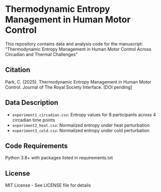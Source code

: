# Thermodynamic Entropy Management in Human Motor Control

This repository contains data and analysis code for the manuscript:
"Thermodynamic Entropy Management in Human Motor Control Across Circadian and Thermal Challenges"

## Citation
Park, C. (2025). Thermodynamic Entropy Management in Human Motor Control. 
Journal of The Royal Society Interface. [DOI pending]

## Data Description
- `experiment1_circadian.csv`: Entropy values for 8 participants across 4 circadian time points
- `experiment2_heat.csv`: Normalized entropy under heat perturbation
- `experiment3_cold.csv`: Normalized entropy under cold perturbation

## Code Requirements
Python 3.8+ with packages listed in requirements.txt

## License
MIT License - See LICENSE file for details
